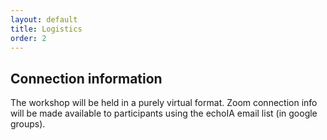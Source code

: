 ```yaml
---
layout: default
title: Logistics
order: 2
---
```


## Connection information

The workshop will be held in a purely virtual format. Zoom connection info will be made available to participants using the echoIA email list (in google groups).

